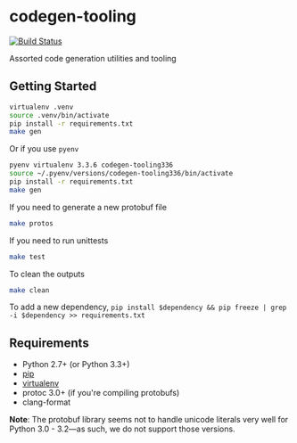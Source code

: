 # codegen-tooling

[![Build Status](https://travis-ci.org/uw-midsun/codegen-tooling.svg?branch=master)](https://travis-ci.org/uw-midsun/codegen-tooling)

Assorted code generation utilities and tooling

## Getting Started
```bash
virtualenv .venv
source .venv/bin/activate
pip install -r requirements.txt
make gen
```

Or if you use ``pyenv``

```bash
pyenv virtualenv 3.3.6 codegen-tooling336
source ~/.pyenv/versions/codegen-tooling336/bin/activate
pip install -r requirements.txt
make gen
```

If you need to generate a new protobuf file

```bash
make protos
```

If you need to run unittests

```bash
make test
```

To clean the outputs

```bash
make clean
```

To add a new dependency, ``pip install $dependency && pip freeze | grep -i $dependency >> requirements.txt``

## Requirements
* Python 2.7+ (or Python 3.3+)
* [pip](https://pip.pypa.io/en/stable/installing/)
* [virtualenv](https://virtualenv.pypa.io/en/stable/installation/)
* protoc 3.0+ (if you're compiling protobufs)
* clang-format

**Note**: The protobuf library seems not to handle unicode literals very well for Python 3.0 - 3.2&mdash;as such, we do not support those versions.
